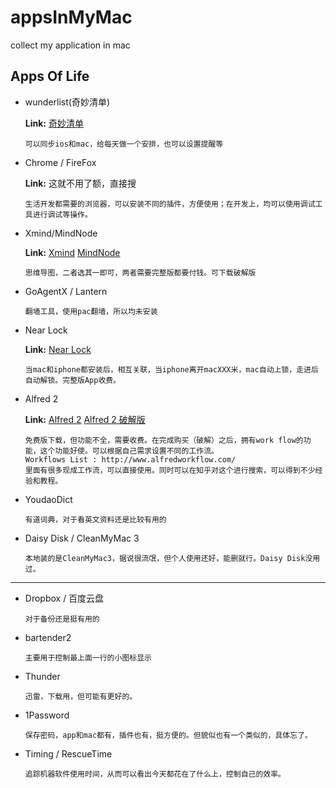 # appsInMyMac
collect my application in mac

## Apps Of Life
* wunderlist(奇妙清单)
	
	**Link:** [奇妙清单](https://www.wunderlist.com/zh/ "下载链接")

	````
	可以同步ios和mac，给每天做一个安排，也可以设置提醒等
	````

* Chrome / FireFox

	**Link:** 这就不用了额，直接搜
	
	````
	生活开发都需要的浏览器，可以安装不同的插件，方便使用；在开发上，均可以使用调试工具进行调试等操作。
	````

* Xmind/MindNode

	**Link:** [Xmind](http://www.xmindchina.net/ "下载链接")
	[MindNode](http://mindnode.com/ "下载链接")
	
	````
	思维导图，二者选其一即可，两者需要完整版都要付钱。可下载破解版
	````

* GoAgentX / Lantern

	````
	翻墙工具，使用pac翻墙，所以均未安装
	````

* Near Lock

	**Link:** [Near Lock](http://nearlock.me/ "下载链接")
	
	````
	当mac和iphone都安装后，相互关联，当iphone离开macXXX米，mac自动上锁，走进后自动解锁。完整版App收费。
	````

* Alfred 2

	**Link:** [Alfred 2](https://www.alfredapp.com/ "下载链接")
	[Alfred 2 破解版](http://www.macapp.so/alfred/ "下载链接")
	
	````
	免费版下载，但功能不全，需要收费。在完成购买（破解）之后，拥有work flow的功能，这个功能好使。可以根据自己需求设置不同的工作流。
	Workflows List : http://www.alfredworkflow.com/
	里面有很多现成工作流，可以直接使用。同时可以在知乎对这个进行搜索，可以得到不少经验和教程。
	````

* YoudaoDict

	````
	有道词典，对于看英文资料还是比较有用的
	````	

* Daisy Disk / CleanMyMac 3

	````
	本地装的是CleanMyMac3，据说很流氓，但个人使用还好，能删就行。Daisy Disk没用过。
	````


****

* Dropbox / 百度云盘

	````
	对于备份还是挺有用的
	````
	

* bartender2

	````
	主要用于控制最上面一行的小图标显示
	````

* Thunder

	````
	迅雷，下载用，但可能有更好的。
	````

* 1Password

	````
	保存密码，app和mac都有，插件也有，挺方便的。但貌似也有一个类似的，具体忘了。
	````

* Timing / RescueTime

	````
	追踪机器软件使用时间，从而可以看出今天都花在了什么上，控制自己的效率。
	````





